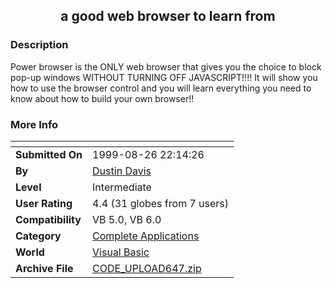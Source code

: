 ﻿<div align="center">

## a good web browser to learn from


</div>

### Description

Power browser is the ONLY web browser that gives you the choice to block pop-up windows WITHOUT TURNING OFF JAVASCRIPT!!!! It will show you how to use the browser control and you will learn everything you need to know about how to build your own browser!!
 
### More Info
 


<span>             |<span>
---                |---
**Submitted On**   |1999-08-26 22:14:26
**By**             |[Dustin Davis](https://github.com/Planet-Source-Code/PSCIndex/blob/master/ByAuthor/dustin-davis.md)
**Level**          |Intermediate
**User Rating**    |4.4 (31 globes from 7 users)
**Compatibility**  |VB 5\.0, VB 6\.0
**Category**       |[Complete Applications](https://github.com/Planet-Source-Code/PSCIndex/blob/master/ByCategory/complete-applications__1-27.md)
**World**          |[Visual Basic](https://github.com/Planet-Source-Code/PSCIndex/blob/master/ByWorld/visual-basic.md)
**Archive File**   |[CODE\_UPLOAD647\.zip](https://github.com/Planet-Source-Code/dustin-davis-a-good-web-browser-to-learn-from__1-3264/archive/master.zip)








